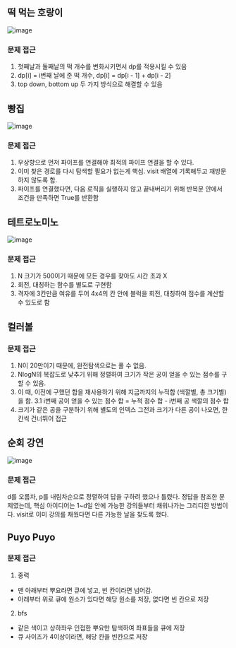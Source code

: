 ## 떡 먹는 호랑이
![image](https://user-images.githubusercontent.com/25299428/158106448-9bbc320d-5cb1-452f-b9ef-d985104062b3.png)

### 문제 접근
1. 첫째날과 둘째날의 떡 개수를 변화시키면서 dp를 적용시킬 수 있음
2. dp[i] = i번째 날에 준 떡 개수, dp[i] = dp[i - 1] + dp[i - 2]
3. top down, bottom up 두 가지 방식으로 해결할 수 있음
## 빵집
![image](https://user-images.githubusercontent.com/25299428/158167679-0a631767-5f74-4da9-aa9a-c620458b7ffe.png)

### 문제 접근
1. 우상향으로 먼저 파이프를 연결해야 최적의 파이프 연결을 할 수 있다.
2. 이미 찾은 경로를 다시 탐색할 필요가 없는게 핵심. visit 배열에 기록해두고 재방문하지 않도록 함.
3. 파이프를 연결했다면, 다음 로직을 실행하지 않고 끝내버리기 위해 반복문 안에서 조건을 만족하면 True를 반환함
## 테트로노미노
![image](https://user-images.githubusercontent.com/25299428/158380132-82e358ab-9a40-49de-8bf3-0ade77dad0a9.png)

### 문제 접근
1. N 크기가 500이기 때문에 모든 경우를 찾아도 시간 초과 X
2. 회전, 대칭하는 함수를 별도로 구현함
3. 격자에 3칸만큼 여유를 두어 4x4의 칸 안에 블럭을 회전, 대칭하여 점수를 계산할 수 있도로 함
## 컬러볼
### 문제 접근
1. N이 20만이기 때문에, 완전탐색으로는 풀 수 없음.
2. NlogN의 복잡도로 낮추기 위해 정렬하여 크기가 작은 공이 얻을 수 있는 점수를 구할 수 있음.
3. 이 때, 이전에 구했던 합을 재사용하기 위해 지금까지의 누적합 (색깔별, 총 크기별)을 함.
  3.1 i번째 공이 얻을 수 있는 점수 합 = 누적 점수 합 - i번째 공 색깔의 점수 합
4. 크기가 같은 공을 구분하기 위해 별도의 인덱스 그전과 크기가 다른 공이 나오면, 한 칸씩 건너뛰어 접근
## 순회 강연
![image](https://user-images.githubusercontent.com/25299428/159203758-9a064fdb-0d2b-481f-b7cb-7216c70565be.png)
### 문제 접근
d를 오름차, p를 내림차순으로 정렬하여 답을 구하려 했으나 틀렸다.
정답을 참조한 문제였는데, 핵심 아이디어는 1~d일 안에 가능한 강의들부터 채워나가는 그리디한 방법이다.
visit로 이미 강의를 채웠다면 다른 가능한 날을 찾도록 했다.
## Puyo Puyo
### 문제 접근
1. 중력
  - 맨 아래부터 뿌요라면 큐에 넣고, 빈 칸이라면 넘어감.
  - 아래부터 위로 큐에 원소가 있다면 해당 원소를 저장, 없다면 빈 칸으로 저장
2. bfs
  - 같은 색이고 상하좌우 인접한 뿌요만 탐색하여 좌표들을 큐에 저장
  - 큐 사이즈가 4이상이라면, 해당 칸을 빈칸으로 저장